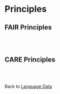 # Principles

## FAIR Principles
<br />
<br />

## CARE Principles
<br />
<br />

Back to [Language Data](../data/)

